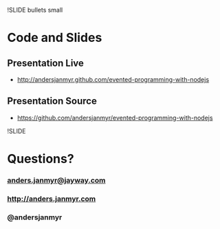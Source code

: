!SLIDE bullets small
# Code and Slides

## Presentation Live

* http://andersjanmyr.github.com/evented-programming-with-nodejs

## Presentation Source

* https://github.com/andersjanmyr/evented-programming-with-nodejs


!SLIDE
# Questions?
### anders.janmyr@jayway.com
### http://anders.janmyr.com
### @andersjanmyr


